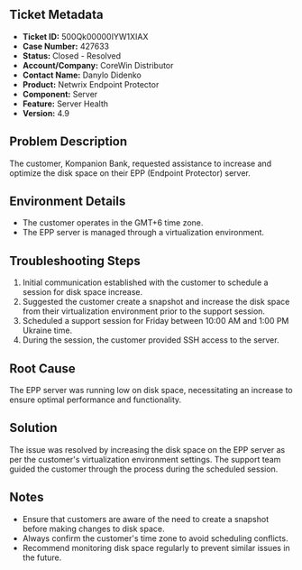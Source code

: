 ## Ticket Metadata
- **Ticket ID:** 500Qk00000IYW1XIAX
- **Case Number:** 427633
- **Status:** Closed - Resolved
- **Account/Company:** CoreWin Distributor
- **Contact Name:** Danylo Didenko
- **Product:** Netwrix Endpoint Protector
- **Component:** Server
- **Feature:** Server Health
- **Version:** 4.9

## Problem Description
The customer, Kompanion Bank, requested assistance to increase and optimize the disk space on their EPP (Endpoint Protector) server.

## Environment Details
- The customer operates in the GMT+6 time zone.
- The EPP server is managed through a virtualization environment.

## Troubleshooting Steps
1. Initial communication established with the customer to schedule a session for disk space increase.
2. Suggested the customer create a snapshot and increase the disk space from their virtualization environment prior to the support session.
3. Scheduled a support session for Friday between 10:00 AM and 1:00 PM Ukraine time.
4. During the session, the customer provided SSH access to the server.

## Root Cause
The EPP server was running low on disk space, necessitating an increase to ensure optimal performance and functionality.

## Solution
The issue was resolved by increasing the disk space on the EPP server as per the customer's virtualization environment settings. The support team guided the customer through the process during the scheduled session.

## Notes
- Ensure that customers are aware of the need to create a snapshot before making changes to disk space.
- Always confirm the customer's time zone to avoid scheduling conflicts.
- Recommend monitoring disk space regularly to prevent similar issues in the future.